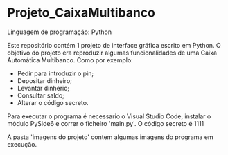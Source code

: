 # Projeto_CaixaMultibanco
 Linguagem de programação: Python


Este repositório contém 1 projeto de interface gráfica escrito em Python. 
O objetivo do projeto era reproduzir algumas funcionalidades de uma Caixa Automática Multibanco. 
Como por exemplo:
 - Pedir para introduzir o pin;
 - Depositar dinheiro;
 - Levantar dinherio;
 - Consultar saldo;
 - Alterar o código secreto.
 

Para executar o programa é necessario o Visual Studio Code, instalar o módulo PySide6 e correr o ficheiro 'main.py'.
O código secreto é 1111 

A pasta 'imagens do projeto' contem algumas imagens do programa em execução. 
